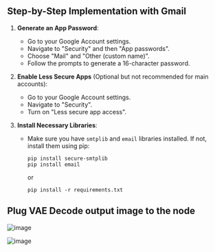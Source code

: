 ## Step-by-Step Implementation with Gmail

1. **Generate an App Password**:
   - Go to your Google Account settings.
   - Navigate to "Security" and then "App passwords".
   - Choose "Mail" and "Other (custom name)".
   - Follow the prompts to generate a 16-character password.

2. **Enable Less Secure Apps** (Optional but not recommended for main accounts):
   - Go to your Google Account settings.
   - Navigate to "Security".
   - Turn on "Less secure app access".

3. **Install Necessary Libraries**:
   - Make sure you have `smtplib` and `email` libraries installed. If not, install them using pip:
     ```
     pip install secure-smtplib
     pip install email
     ```
     or
     ```
     pip install -r requirements.txt
     ```

## Plug VAE Decode output image to the node

![image](https://github.com/seghier/ComfyUI_Email_Notification/assets/6026588/c0495771-2b04-475a-a7a5-8817531d6706)


![image](https://github.com/seghier/ComfyUI_Email_Notification/assets/6026588/8fc11211-74cd-4599-a5ad-11560c11b787)
